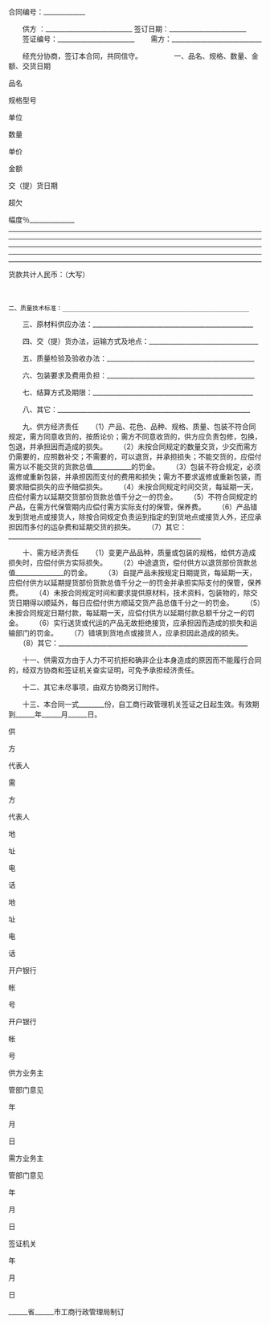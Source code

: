 
 


合同编号：_____________


　　供方 ：___________________________
    签订日期：________________________
　　签证编号：________________________
　　需方：____________________________


　　经充分协商，签订本合同，共同信守。
　　
　　一、品名、规格、数量、金额、交货日期






 

  

   

品名


   

规格型号


   

单位


   

数量


   

单价


   

金额


   

交（提）货日期


   

超欠

幅度％______________

____________________

____________________

____________________

____________________

____________________





  

  

   

货款共计人民币：（大写）


  

 







　


 


 


 


 


 


 


 


  



    二、质量技术标准：____________________________________________________


　　三、原材料供应办法：__________________________________________________


　　四、交（提）货办法，运输方式及地点：__________________________________


　　五、质量检验及验收办法：______________________________________________


　　六、包装要求及费用负担：______________________________________________


　　七、结算方式及期限：__________________________________________________


　　八、其它：____________________________________________________________


　　九、供方经济责任
　　（1）产品、花色、品种、规格、质量、包装不符合同规定，需方同意收货的，按质论价；需方不同意收货的，供方应负责包修，包换，包退，并承担因而造成的损失。
　　（2）未按合同规定的数量交货，少交而需方仍需要的，应照数补交；不需要的，可以退货，并承担损失；不能交货的，应偿付需方以不能交货的货款总值____________的罚金。
　　（3）包装不符合规定，必须返修或重新包装，并承担因而支付的费用和损失；需方不要求返修或重新包装，而要求赔偿损失的应予赔偿损失。
　　（4）未按合同规定时间交货，每延期一天，应偿付需方以延期交货部份货款总值千分之一的罚金。
　　（5）不符合同规定的产品，在需方代保管期内应偿付需方实际支付的保管，保养费。
　　（6）产品错发到货地点或接货人，除按合同规定负责运到指定的到货地点或接货人外，还应承担因而多付的运杂费和延期交货的损失。
　　（7）其它：____________________________________________________________


　　十、需方经济责任
　　（1）变更产品品种，质量或包装的规格，给供方造成损失时，应偿付供方实际损失。
　　（2）中途退货，偿付供方以退货部份货款总值_______________的罚金。
　　（3）自提产品未按规定日期提货，每延期一天，应偿付供方以延期提货部份货款总值千分之一的罚金并承担实际支付的保管，保养费。
　　（4）未按合同规定时间和要求提供原材料，技术资料，包装物的，除交货日期得以顺延外，每日应偿付供方顺延交货产品总值千分之一的罚金。
　　（5）未按合同规定日期付款，每延期一天，应偿付供方以延期付款总额千分之一的罚金。
　　（6）实行送货或代运的产品无故拒绝接货，应承担因而造成的损失和运输部门的罚金。
　　（7）错填到货地点或接货人，应承担因此造成的损失。
　　（8）其它：___________________________________________________________


　　十一、供需双方由于人力不可抗拒和确非企业本身造成的原因而不能履行合同的，经双方协商和签证机关查实证明，可免予承担经济责任。


　　十二、其它未尽事项，由双方协商另订附件。


　　十三、本合同一式________份，自工商行政管理机关签证之日起生效。有效期到______年______月______日。


 






 

  

   

供

    
方



   

代表人


   

需

    
方



   

代表人


  

  

   

地

    
址



   

电

  
话



   

地

  

  
址



   

电

  
话



  

  

   

开户银行


   

帐

  
号



   

开户银行


   

帐

  
号



  

  

   

供方业务主

管部门意见


 




         




 


年

   
月
   
日



   

需方业务主

管部门意见


 



 



 


年

  

 
月
  

 
日



   

签证机关


 



 



 



 


年

  

 
月
   
日



  

  

   



   



   



   



   



   



  

 








______省______市工商行政管理局制订
 


 

 
 
 
 
 
  


  
 

  


  


  
 
 
 
 

